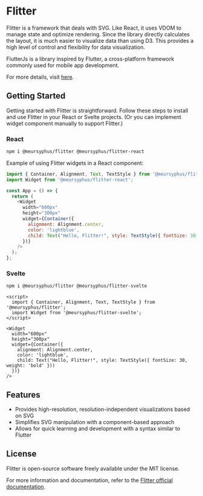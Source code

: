 # Flitter

Flitter is a framework that deals with SVG. Like React, it uses VDOM to manage state and optimize rendering. Since the library directly calculates the layout, it is much easier to visualize data than using D3. This provides a high level of control and flexibility for data visualization.

FlutterJs is a library inspired by Flutter, a cross-platform framework commonly used for mobile app development.

For more details, visit [here](https://flitter.pages.dev).

## Getting Started

Getting started with Flitter is straightforward. Follow these steps to install and use Flitter in your React or Svelte projects. (Or you can implement widget component manually to support Flitter.)

### React
```bash
npm i @meursyphus/flitter @meursyphus/flitter-react
```
Example of using Flitter widgets in a React component:

```javascript
import { Container, Alignment, Text, TextStyle } from '@meursyphus/flitter';
import Widget from '@meursyphus/flitter-react';

const App = () => {
  return (
    <Widget
      width="600px"
      height="300px"
      widget={Container({
        alignment: Alignment.center,
        color: 'lightblue',
        child: Text("Hello, Flitter!", style: TextStyle({ fontSize: 30, weight: 'bold' }))
      })}
    />
  );
};
```
### Svelte

```bash
npm i @meursyphus/flitter @meursyphus/flitter-svelte
```

```svelte
<script>
  import { Container, Alignment, Text, TextStyle } from '@meursyphus/flitter';
  import Widget from '@meursyphus/flitter-svelte';
</script>

<Widget
  width="600px"
  height="300px"
  widget={Container({
    alignment: Alignment.center,
    color: 'lightblue',
    child: Text("Hello, Flitter!", style: TextStyle({ fontSize: 30, weight: 'bold' }))
  })}
/>
```

## Features

- Provides high-resolution, resolution-independent visualizations based on SVG
- Simplifies SVG manipulation with a component-based approach
- Allows for quick learning and development with a syntax similar to Flutter

## License

Flitter is open-source software freely available under the MIT license.

For more information and documentation, refer to the [Flitter official documentation](https://flitter.pages.dev).